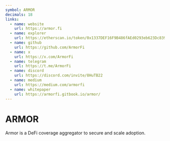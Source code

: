 ```yaml
---
symbol: ARMOR
decimals: 18
links:
  - name: website
    url: https://armor.fi
  - name: explorer
    url: https://etherscan.io/token/0x1337DEF16F9B486fAEd0293eb623Dc8395dFE46a
  - name: github
    url: https://github.com/ArmorFi
  - name: x
    url: https://x.com/ArmorFi
  - name: telegram
    url: https://t.me/ArmorFi
  - name: discord
    url: https://discord.com/invite/8HuTB22
  - name: medium
    url: https://medium.com/armorfi
  - name: whitepaper
    url: https://armorfi.gitbook.io/armor/
---
```


# ARMOR

Armor is a DeFi coverage aggregator to secure and scale adoption.
